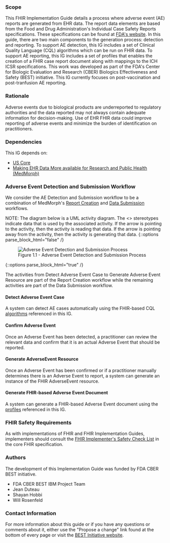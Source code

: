 ### Scope

This FHIR Implementation Guide details a process where adverse event (AE) reports are generated from EHR data. The report data elements are based from the Food and Drug Administration's Individual Case Safety Reports specifications.  These specifications can be found at [FDA's website](https://www.fda.gov/industry/fda-data-standards-advisory-board/individual-case-safety-reports).
In this guide, there are two main components to the generation process: detection and reporting. To support AE detection, this IG includes a set of Clinical Quality Language (CQL) algorithms which can be run on FHIR data. To support AE reporting, this IG includes a set of profiles that enables the creation of a FHIR case report document along with mappings to the ICH ICSR specifications. This work was developed as part of the FDA's Center for Biologic Evaluation and Research (CBER) Biologics Effectiveness and Safety (BEST) initiative. This IG currently focuses on post-vaccination and post-tranfusion AE reporting.

### Rationale
Adverse events due to biological products are underreported to regulatory authorities and the data reported may not always contain adequate information for decision-making.  Use of EHR FHIR data could improve reporting of adverse events and minimize the burden of identification on practitioners.

### Dependencies
This IG depends on:
* <a href="{{site.data.fhir.hl7_fhir_us_core}}">US Core</a>
* <a href="{{site.data.fhir.hl7_fhir_us_medmorph}}/2021Jan/index.html">Making EHR Data More available for Research and Public Health (MedMorph)</a>

### Adverse Event Detection and Submission Workflow
We consider the AE Detection and Submission workflow to be a combination of MedMorph's <a href="{{site.data.fhir.hl7_fhir_us_medmorph}}/2021Jan/usecases.html#report-creation-workflow">Report Creation</a> and <a href="{{site.data.fhir.hl7_fhir_us_medmorph}}/2021Jan/usecases.html#data-submission-workflow">Data Submission</a> workflows.

NOTE: The diagram below is a UML activity diagram.  The <<use>> stereotypes indicate data that is used by the associated activity.  If the arrow is pointing to the activity, then the activity is reading that data.  If the arrow is pointing away from the activity, then the activity is generating that data.
{::options parse_block_html="false" /}
<figure>
  <img src="AE_Process.png" alt="Adverse Event Detection and Submission Process"/>
  <figcaption>Figure 1.1 - Adverse Event Detection and Submission Process</figcaption>
</figure>
{::options parse_block_html="true" /}

The activities from Detect Adverse Event Case to Generate Adverse Event Resource are part of the Report Creation workflow while the remaining activities are part of the Data Submission workflow.

#### Detect Adverse Event Case
A system can detect AE cases automatically using the FHIR-based CQL <a href="algorithms.html">algorithms</a> referenced in this IG.

#### Confirm Adverse Event
Once an Adverse Event has been detected, a practitioner can review the relevant data and confirm that it is an actual Adverse Event that should be reported.

#### Generate AdverseEvent Resource
Once an Adverse Event has been confirmed or if a practitioner manually determines there is an Adverse Event to report, a system can generate an instance of the FHIR AdverseEvent resource.

#### Generate FHIR-based Adverse Event Document
A system can generate a FHIR-based Adverse Event document using the <a href="profile_listing.html">profiles</a> referenced in this IG.

### FHIR Safety Requirements
As with implementations of FHIR and FHIR Implementation Guides, implementers should consult the <a href="{{site.data.fhir.path}}safety.html">FHIR Implementer's Safety Check List</a> in the core FHIR specification.

### Authors

The development of this Implementation Guide was funded by FDA CBER BEST initiative.

* FDA CBER BEST IBM Project Team
* Jean Duteau
* Shayan Hobbi
* Will Rosenfeld

### Contact Information

For more information about this guide or if you have any questions or comments about it, either use the "Propose a change" link found at the bottom of every page or visit the [BEST Initiative website](https://bestinitiative.org/best/data-and-surveillance-activities/best-innovative-methods-exchange-platform).
